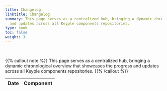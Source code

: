 ```yaml
---
title: Changelog
linktitle: Changelog
summary: This page serves as a centralized hub, bringing a dynamic chronological overview that showcases the progress 
  and updates across all Keyple components repositories.
type: book
toc: false
weight: 3
---
```


<br>


{{% callout note %}}
This page serves as a centralized hub, bringing a dynamic chronological overview that showcases the progress and updates
across all Keyple components repositories.
{{% /callout %}}

<table id="changelog-table" class="table table-striped">
   <thead>
      <tr>
         <th>Date</th>
         <th>Component</th>
      </tr>
   </thead>
   <tbody>

   </tbody>
</table>
